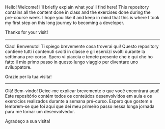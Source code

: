 
Hello! Welcome!
I'll briefly explain what you'll find here! 
This repository contains all the content done in class and the exercises done during the pre-course week.
I hope you like it and keep in mind that this is where I took my first step on this long journey to becoming a developer.

Thanks for your visit!

--------------------------------

Ciao! Benvenuto!
Ti spiego brevemente cosa troverai qui!
Questo repository contiene tutti i contenuti svolti in classe e gli esercizi svolti durante la settimana pre-corso.
Spero vi piaccia e tenete presente che è qui che ho fatto il mio primo passo in questo lungo viaggio per diventare uno sviluppatore.

Grazie per la tua visita!

--------------------------------

Olá! Bem-vindo! 
Deixe-me explicar brevemente o que você encontrará aqui!
Este repositório contém todos os conteúdos desenvolvidos em aula e os exercícios realizados durante a semana pré-curso.
Espero que gostem e lembrem-se que foi aqui que dei meu primeiro passo nessa longa jornada para me tornar um desenvolvedor.

Agradeço a sua visita!
